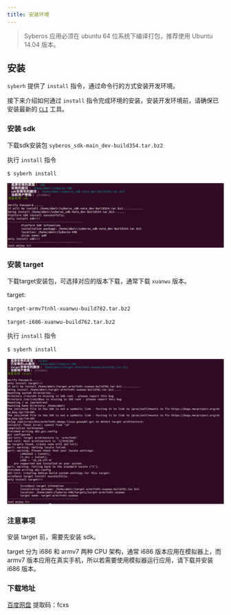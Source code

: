 ```yaml
---
title: 安装环境
---
```


> Syberos 应用必须在 ubuntu 64 位系统下编译打包，推荐使用 Ubuntu 14.04 版本。

## 安装

`syberh` 提供了 `install` 指令，通过命令行的方式安装开发环境。

接下来介绍如何通过 `install` 指令完成环境的安装，安装开发环境前，请确保已安装最新的 [`CLI`](started-cli.html) 工具。

### 安装 sdk

下载sdk安装包 `syberos_sdk-main_dev-build354.tar.bz2`

执行 `install` 指令

```bash
$ syberh install
```

![install sdk](/img/install_sdk/install_sdk.png)


### 安装 target

下载target安装包，可选择对应的版本下载，通常下载 `xuanwu` 版本。

target: 

`target-armv7tnhl-xuanwu-build782.tar.bz2`

`target-i686-xuanwu-build762.tar.bz2`

执行 `install` 指令

```bash
$ syberh install
```

![install sdk](/img/install_sdk/install_target.png)


### 注意事项

安装 target 前，需要先安装 sdk。

target 分为 i686 和 armv7 两种 CPU 架构，通常 i686 版本应用在模拟器上，而 armv7 版本应用在真实手机，所以若需要使用模拟器运行应用，请下载并安装 i686 版本。

### 下载地址

[百度网盘](https://pan.baidu.com/s/1wxQxmD6K-SMryDiWcuXseQ) 提取码：fcxs 
